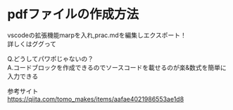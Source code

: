 # pdfファイルの作成方法
vscodeの拡張機能marpを入れ,prac.mdを編集しエクスポート！<br>
詳しくはググって

Q.どうしてパワポじゃないの？ <br>
A.コードブロックを作成できるのでソースコードを載せるのが楽&数式を簡単に入力できる<br>

参考サイト<br>
https://qiita.com/tomo_makes/items/aafae4021986553ae1d8
